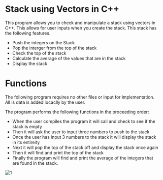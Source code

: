 # Stack using Vectors in C++ #

This program allows you to check and manipulate a stack using vectors in C++. This allows for user inputs when you create the stack. This stack has the 
following features. 
- Push the integers on the Stack
- Pop the interger from the top of the stack
- Check the top of the stack
- Calculate the average of the values that are in the stack
- Display the stack 

# Functions #

The following program requires no other files or input for implementation. All is data is added locaclly by the user. 


The program performs the following functions in the proceeding order: 
- When the user compiles the program it will call and check to see if the stack is empty
- Then it will ask the user to input three numbers to push to the stack
- Once the user has input 3 numbers to the stack it will display the stack in its entireity
- Next it will pop the top of the stack off and display the stack once again
- Then it will find and print the top of the stack
- Finally the program will find and print the average of the integers that are found in the stack.

![1](https://github.com/user-attachments/assets/3585772f-5aa4-45e3-bad8-b803dcb39410)
